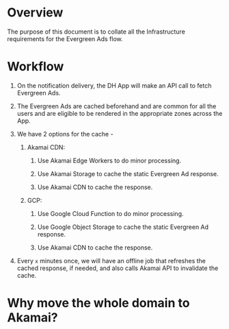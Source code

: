 # Overview

The purpose of this document is to collate all the Infrastructure
requirements for the Evergreen Ads flow.

# Workflow

1.  On the notification delivery, the DH App will make an API call to
    fetch Evergreen Ads.

2.  The Evergreen Ads are cached beforehand and are common for all the
    users and are eligible to be rendered in the appropriate zones
    across the App.

3.  We have 2 options for the cache -

    1.  Akamai CDN:

        1.  Use Akamai Edge Workers to do minor processing.

        2.  Use Akamai Storage to cache the static Evergreen Ad
            response.

        3.  Use Akamai CDN to cache the response.

    2.  GCP:

        1.  Use Google Cloud Function to do minor processing.

        2.  Use Google Object Storage to cache the static Evergreen Ad
            response.

        3.  Use Akamai CDN to cache the response.

4.  Every `x` minutes once, we will have an offline job that refreshes
    the cached response, if needed, and also calls Akamai API to
    invalidate the cache.

# Why move the whole domain to Akamai?

